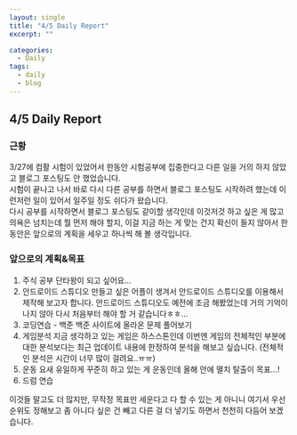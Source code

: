 ```yaml
---
layout: single
title: "4/5 Daily Report"
excerpt: ""

categories:
  - Daily
tags:
  - daily
  - blog
---
```


## 4/5 Daily Report

### 근황
3/27에 컴활 시험이 있었어서 한동안 시험공부에 집중한다고 다른 일을 거의 하지 않았고 블로그 포스팅도 안 했었습니다.  
시험이 끝나고 나서 바로 다시 다른 공부를 하면서 블로그 포스팅도 시작하려 했는데 이런저런 일이 있어서 일주일 정도 쉬다가 왔습니다.  
다시 공부를 시작하면서 블로그 포스팅도 같이할 생각인데 이것저것 하고 싶은 게 많고 의욕은 넘치는데 뭘 먼저 해야 할지, 이걸 지금 하는 게 맞는 건지 확신이 들지 않아서 한동안은 앞으로의 계획을 세우고 하나씩 해 볼 생각입니다.

### 앞으로의 계획&목표
1. 주식 공부
단타왕이 되고 싶어요...
2. 안드로이드 스튜디오
만들고 싶은 어플이 생겨서 안드로이드 스튜디오를 이용해서 제작해 보고자 합니다.
안드로이드 스튜디오도 예전에 조금 해봤었는데 거의 기억이 나지 않아 다시 처음부터 해야 할 거 같습니다ㅎㅎ...
3. 코딩연습 - 백준
백준 사이트에 올라온 문제 풀어보기
4. 게임분석
지금 생각하고 있는 게임은 하스스톤인데 이번엔 게임의 전체적인 부분에 대한 분석보다는 최근 업데이트 내용에 한정하여 분석을 해보고 싶습니다. (전체적인 분석은 시간이 너무 많이 걸려요..ㅠㅠ)
5. 운동
요새 유일하게 꾸준히 하고 있는 게 운동인데 올해 안에 멸치 탈출이 목표...!
6. 드럼 연습

이것들 말고도 더 많지만, 무작정 목표만 세운다고 다 할 수 있는 게 아니니 여기서 우선순위도 정해보고 좀 아니다 싶은 건 빼고 다른 걸 더 넣기도 하면서 천천히 다듬어 보겠습니다.